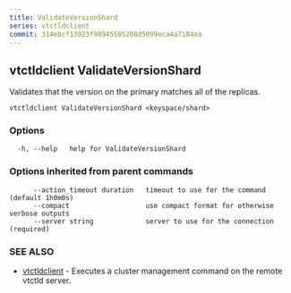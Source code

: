 ```yaml
---
title: ValidateVersionShard
series: vtctldclient
commit: 314ebcf13923f98945595208d5099eca4a7184ea
---
```

## vtctldclient ValidateVersionShard

Validates that the version on the primary matches all of the replicas.

```
vtctldclient ValidateVersionShard <keyspace/shard>
```

### Options

```
  -h, --help   help for ValidateVersionShard
```

### Options inherited from parent commands

```
      --action_timeout duration   timeout to use for the command (default 1h0m0s)
      --compact                   use compact format for otherwise verbose outputs
      --server string             server to use for the connection (required)
```

### SEE ALSO

* [vtctldclient](../)	 - Executes a cluster management command on the remote vtctld server.

